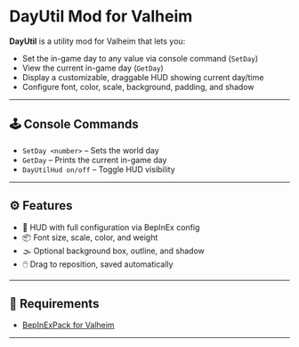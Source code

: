 # DayUtil  Mod for Valheim

**DayUtil** is a utility mod for Valheim that lets you:

- Set the in-game day to any value via console command (`SetDay`)
- View the current in-game day (`GetDay`)
- Display a customizable, draggable HUD showing current day/time
- Configure font, color, scale, background, padding, and shadow

---

## 🕹️ Console Commands

- `SetDay <number>` – Sets the world day
- `GetDay` – Prints the current in-game day
- `DayUtilHud on/off` – Toggle HUD visibility

---

## ⚙️ Features

- 🔧 HUD with full configuration via BepInEx config
- 📦 Font size, scale, color, and weight
- 🌫️ Optional background box, outline, and shadow
- 🖱️ Drag to reposition, saved automatically

---

## 🧰 Requirements

- [BepInExPack for Valheim](https://valheim.thunderstore.io/package/denikson/BepInExPack_Valheim/)

---
